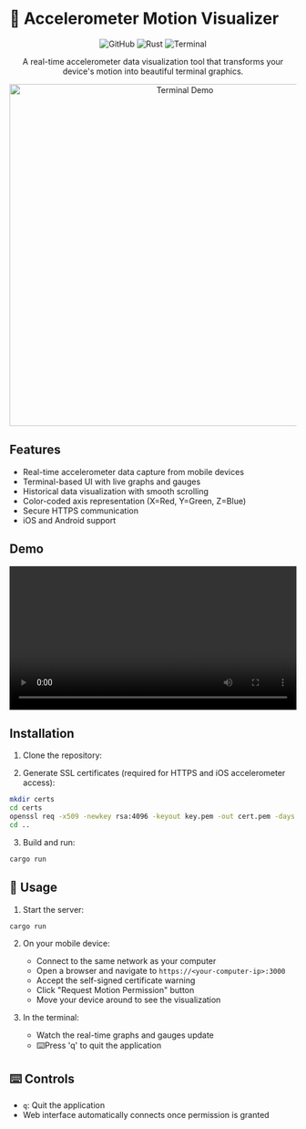 # 📱  Accelerometer Motion Visualizer

<div align="center">

![GitHub](https://img.shields.io/github/license/yourusername/accmo)
![Rust](https://img.shields.io/badge/rust-%23000000.svg?style=for-the-badge&logo=rust&logoColor=white)
![Terminal](https://img.shields.io/badge/terminal-4D4D4D?style=for-the-badge&logo=windows%20terminal&logoColor=white)

A real-time accelerometer data visualization tool that transforms your device's motion into beautiful terminal graphics.

<img src="assets/term.mp4" alt="Terminal Demo" width="600"/>

</div>

## Features

- Real-time accelerometer data capture from mobile devices
- Terminal-based UI with live graphs and gauges
- Historical data visualization with smooth scrolling
- Color-coded axis representation (X=Red, Y=Green, Z=Blue)
- Secure HTTPS communication
- iOS and Android support

## Demo


<div align="center">
  <video width="100%" controls>
    <source src="assets/term.mp4" type="video/mp4">
    Your browser does not support the video tag.
  </video>
</div>

## Installation

1. Clone the repository:


2. Generate SSL certificates (required for HTTPS and iOS accelerometer access):
```bash
mkdir certs
cd certs
openssl req -x509 -newkey rsa:4096 -keyout key.pem -out cert.pem -days 365 -nodes -subj "/CN=localhost"
cd ..
```

3. Build and run:
```bash
cargo run
```

## 📱 Usage

1. Start the server:
```bash
cargo run
```

2. On your mobile device:
   - Connect to the same network as your computer
   - Open a browser and navigate to `https://<your-computer-ip>:3000`
   - Accept the self-signed certificate warning
   - Click "Request Motion Permission" button
   - Move your device around to see the visualization

3. In the terminal:
   -  Watch the real-time graphs and gauges update
   - ⌨️Press 'q' to quit the application



## ⌨️ Controls

- `q`: Quit the application
- Web interface automatically connects once permission is granted
